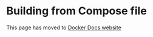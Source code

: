 # Building from Compose file

This page has moved to [Docker Docs website](https://docs.docker.com/build/bake/compose-file)
